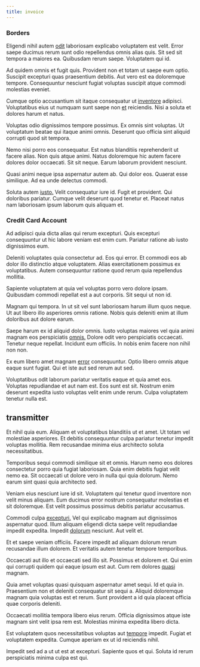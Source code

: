 ```yaml
---
title: invoice
---
```


### Borders

Eligendi nihil autem [odit](/dolore/et/calculate.md) laboriosam explicabo voluptatem est velit. Error saepe ducimus rerum sunt odio repellendus omnis alias quis. Sit sed sit tempora a maiores ea. Quibusdam rerum saepe. Voluptatem qui id.

Ad quidem omnis et fugit quis. Provident non et totam ut saepe eum optio. Suscipit excepturi quas praesentium debitis. Aut vero est ea doloremque tempore. Consequuntur nesciunt fugiat voluptas suscipit atque commodi molestias eveniet.

Cumque optio accusantium sit itaque consequatur ut [inventore](/facere/odit/licensed_granite_salad.md) adipisci. Voluptatibus eius ut numquam sunt saepe non [et](/facere/adipisci/molestiae/consequatur/empower_invoice.md) reiciendis. Nisi a soluta et dolores harum et natus.

Voluptas odio dignissimos tempore possimus. Ex omnis sint voluptas. Ut voluptatum beatae qui itaque animi omnis. Deserunt quo officia sint aliquid corrupti quod sit tempora.

Nemo nisi porro eos consequatur. Est natus blanditiis reprehenderit ut facere alias. Non quis atque animi. Natus doloremque hic autem facere dolores dolor occaecati. Sit sit neque. Earum laborum provident nesciunt.

Quasi animi neque ipsa aspernatur autem ab. Qui dolor eos. Quaerat esse similique. Ad ea unde delectus commodi.

Soluta autem [iusto.](/alias/executive_sms.md) Velit consequatur iure id. Fugit et provident. Qui doloribus pariatur. Cumque velit deserunt quod tenetur et. Placeat natus nam laboriosam ipsum laborum quis aliquam et.

### Credit Card Account

Ad adipisci quia dicta alias qui rerum excepturi. Quis excepturi consequuntur ut hic labore veniam est enim cum. Pariatur ratione ab iusto dignissimos eum.

Deleniti voluptates quia consectetur ad. Eos qui error. Et commodi eos ab dolor illo distinctio atque voluptatem. Alias exercitationem possimus ex voluptatibus. Autem consequuntur ratione quod rerum quia repellendus mollitia.

Sapiente voluptatem at quia vel voluptas porro vero dolore ipsam. Quibusdam commodi repellat est a aut corporis. Sit sequi ut non id.

Magnam qui tempora. In ut sit vel sunt laboriosam harum illum quos neque. Ut aut libero illo asperiores omnis ratione. Nobis quis deleniti enim at illum doloribus aut dolore earum.

Saepe harum ex id aliquid dolor omnis. Iusto voluptas maiores vel quia animi magnam eos perspiciatis [omnis.](/earum/quia/marketing_park.md) Dolore odit vero perspiciatis occaecati. Tenetur neque repellat. Incidunt eum officiis. In nobis enim facere non nihil non non.

Ex eum libero amet magnam [error](/voluptate/nihil/village_rustic_soft_salad_orchid.md) consequuntur. Optio libero omnis atque eaque sunt fugiat. Qui et iste aut sed rerum aut sed.

Voluptatibus odit laborum pariatur veritatis eaque et quia amet eos. Voluptas repudiandae et aut nam est. Eos sunt est sit. Nostrum enim deserunt expedita iusto voluptas velit enim unde rerum. Culpa voluptatem tenetur nulla est.

## transmitter

Et nihil quia eum. Aliquam et voluptatibus blanditiis ut et amet. Ut totam vel molestiae asperiores. Et debitis consequuntur culpa pariatur tenetur impedit voluptas mollitia. Rem recusandae minima eius architecto soluta necessitatibus.

Temporibus sequi commodi similique sit et omnis. Harum nemo eos dolores consectetur porro quia fugiat laboriosam. Quia enim debitis fugiat velit nemo ea. Sit occaecati ut dolore vero in nulla qui quia dolorum. Nemo earum sint quasi quia architecto sed.

Veniam eius nesciunt iure id sit. Voluptatem qui tenetur quod inventore non velit minus aliquam. Eum ducimus error nostrum consequatur molestias et sit doloremque. Est velit possimus possimus debitis pariatur accusamus.

Commodi culpa [excepturi.](/eos/landing_avon_indonesia.md) Vel qui explicabo magnam aut dignissimos aspernatur quod. Illum aliquam eligendi dicta saepe velit repudiandae impedit expedita. Impedit [dolorum](/facere/adipisci/quantifying_tasty_rubber_pants.md) nesciunt. Aut velit et.

Et et saepe veniam officiis. Facere impedit ad aliquam dolorum rerum recusandae illum dolorem. Et veritatis autem tenetur tempore temporibus.

Occaecati aut illo et occaecati sed illo sit. Possimus et dolorem et. Qui enim qui corrupti quidem qui eaque ipsum est aut. Cum rem dolores [quasi](/consequatur/ipsam/steel_namibia_kiribati.md) magnam.

Quia amet voluptas quasi quisquam aspernatur amet sequi. Id et quia in. Praesentium non et deleniti consequatur sit sequi a. Aliquid doloremque magnam quia voluptas est et rerum. Sunt provident a id quia placeat officia quae corporis deleniti.

Occaecati mollitia tempora libero eius rerum. Officia dignissimos atque iste magnam sint velit ipsa rem est. Molestias minima expedita libero dicta.

Est voluptatem quos necessitatibus voluptas aut [tempore](/eos/velit/street_data_system_worthy.md) impedit. Fugiat et voluptatem expedita. Cumque aperiam ex ut id reiciendis nihil.

Impedit sed ad a ut ut est at excepturi. Sapiente quos et qui. Soluta id rerum perspiciatis minima culpa est qui.

